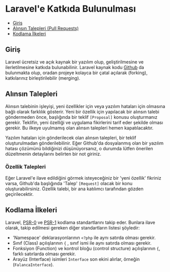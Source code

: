 # Laravel'e Katkıda Bulunulması

- [Giriş](#introduction)
- [Alınsın Talepleri (Pull Requests)](#pull-requests)
- [Kodlama İlkeleri](#coding-guidelines)

<a name="introduction"></a>
## Giriş

Laravel ücretsiz ve açık kaynak bir yazılım olup, geliştirilmesine ve ilerletilmesine katkıda bulunabilinir. Laravel kaynak kodu [Github](http://github.com) da bulunmakta olup, oradan projeye kolayca bir çatal açılarak (forking), katkılarınız birleştirilebilir (merging).

<a name="pull-requests"></a>
## Alınsın Talepleri

Alınsın talebinin işleyişi, yeni özellikler için veya yazılım hataları için olmasına bağlı olarak farklılık gösterir. Yeni bir özellik için yapılacak bir alınsın talebi göndermeden önce, başlığında bir teklif `[Proposal]` konusu oluşturmanız gerekir. Teklifin, yeni özelliği ve uygulama fikirlerini tarif eder şekilde olması gerekir. Bu ilkeye uyulmamış olan alınsın talepleri hemen kapatılacaktır.

Yazılım hataları için gönderilecek olan alınsın talepleri, bir teklif oluşturulmadan gönderilebilinir. Eğer Github'da dosyalanmış olan bir yazılım hatası çözümünü bildiğinizi düşünüyorsanız, o durumda lütfen önerilen düzeltmenin detaylarını belirten bir not giriniz.

### Özellik Talepleri

Eğer Laravel'e ilave edildiğini görmek isteyeceğiniz bir 'yeni özellik' fikriniz varsa, Github'da başlığında 'Talep' `[Request]` olacak bir konu oluşturabilirsiniz. Özellik talebi, bir ana katılımcı tarafından gözden geçirilecektir.

<a name="coding-guidelines"></a>
## Kodlama İlkeleri

Laravel, [PSR-0](https://github.com/php-fig/fig-standards/blob/master/accepted/PSR-0.md) ve [PSR-1](https://github.com/php-fig/fig-standards/blob/master/accepted/PSR-1-basic-coding-standard.md) kodlama standartlarını takip eder. Bunlara ilave olarak, takip edilmesi gereken diğer standartların listesi şöyledir:

- 'Namespace' deklarasyonlarının `<?php` ile aynı satırda olması gerekir.
- Sınıf (Class) açılışlarının `{` , sınıf ismi ile aynı satırda olması gerekir.
- Fonksiyon (Function) ve kontrol bloğu (control structure) açılışlarının `{`, farklı satırlarda olması gerekir.
- Arayüz (Interface) isimleri `Interface` son ekini alırlar, örneğin (`FalancaInterface`).

